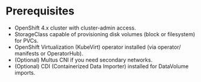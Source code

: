 # Prerequisites

- OpenShift 4.x cluster with cluster-admin access.
- StorageClass capable of provisioning disk volumes (block or filesystem) for PVCs.
- OpenShift Virtualization (KubeVirt) operator installed (via operator/ manifests or OperatorHub).
- (Optional) Multus CNI if you need secondary networks.
- (Optional) CDI (Containerized Data Importer) installed for DataVolume imports.
